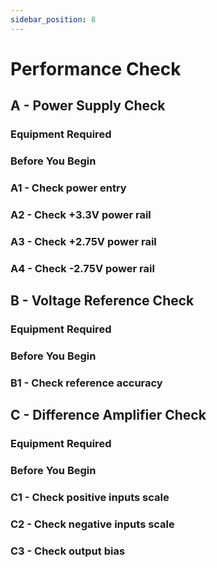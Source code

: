 ```yaml
---
sidebar_position: 8
---
```


# Performance Check

## A - Power Supply Check
### Equipment Required
### Before You Begin
### A1 - Check power entry
### A2 - Check +3.3V power rail
### A3 - Check +2.75V power rail
### A4 - Check -2.75V power rail

## B - Voltage Reference Check
### Equipment Required
### Before You Begin
### B1 - Check reference accuracy

## C - Difference Amplifier Check
### Equipment Required
### Before You Begin
### C1 - Check positive inputs scale
### C2 - Check negative inputs scale
### C3 - Check output bias

<!-- 
Documents are **groups of pages** connected through:

- a **sidebar**
- **previous/next navigation**
- **versioning**

## Create your first Doc

Create a Markdown file at `docs/hello.md`:

```md title="docs/hello.md"
# Hello

This is my **first Docusaurus document**!
```

A new document is now available at [http://localhost:3000/docs/hello](http://localhost:3000/docs/hello).

## Configure the Sidebar

Docusaurus automatically **creates a sidebar** from the `docs` folder.

Add metadata to customize the sidebar label and position:

```md title="docs/hello.md" {1-4}
---
sidebar_label: 'Hi!'
sidebar_position: 3
---

# Hello

This is my **first Docusaurus document**!
```

It is also possible to create your sidebar explicitly in `sidebars.js`:

```js title="sidebars.js"
export default {
  tutorialSidebar: [
    'intro',
    // highlight-next-line
    'hello',
    {
      type: 'category',
      label: 'Tutorial',
      items: ['tutorial-basics/create-a-document'],
    },
  ],
};
``` -->
